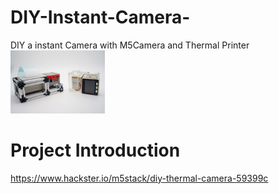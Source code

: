 # DIY-Instant-Camera-
DIY a instant Camera with M5Camera and Thermal Printer <br>
<img src="_DSC7769.JPG" width="30%" height="30%">
# Project Introduction
https://www.hackster.io/m5stack/diy-thermal-camera-59399c
